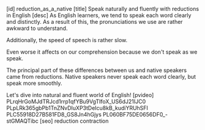 [id]
reduction_as_a_native
[title]
Speak naturally and fluently with reductions in English
[desc]
As English learners, we tend to speak each word clearly and distinctly. 
As a result of this, the pronunciations we use are rather awkward to understand. 

Additionally, the speed of speech is rather slow. 

Even worse it affects on our comprehension because we don't speak as we speak.

The principal part of these differences between us and native speakers came from reductions.
Native speakers never speak each word clearly, but speak more smoothly.

Let's dive into natural and fluent world of English! 
[pvideo]
PLrqHrGoMJdTRJcd1rrp1qfYBu9VgTIfoX_US6dJ21IJC0
PLpLRk365gbPb1TnZNvDIuXP3tDeIcu8kB_kudiYRUhSFI
PLC55918D27B581FD8_GS8Jn4hGjys
PL060BF75DE0656DF0_-stGMAQTibc
[seo]
reduction
contraction
